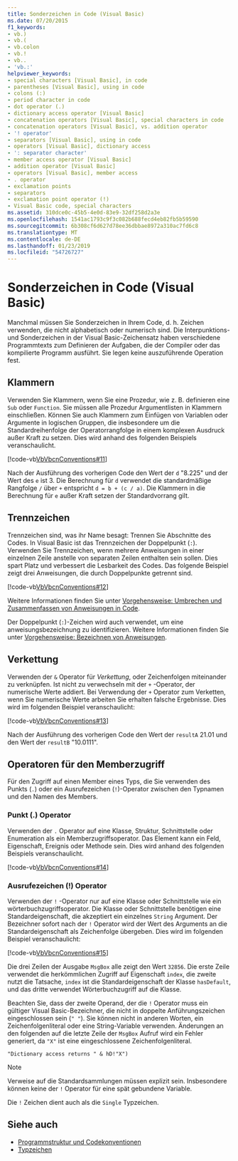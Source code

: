 ```yaml
---
title: Sonderzeichen in Code (Visual Basic)
ms.date: 07/20/2015
f1_keywords:
- vb.)
- vb.(
- vb.colon
- vb.!
- vb..
- 'vb.:'
helpviewer_keywords:
- special characters [Visual Basic], in code
- parentheses [Visual Basic], using in code
- colons (:)
- period character in code
- dot operator (.)
- dictionary access operator [Visual Basic]
- concatenation operators [Visual Basic], special characters in code
- concatenation operators [Visual Basic], vs. addition operator
- '! operator'
- separators [Visual Basic], using in code
- operators [Visual Basic], dictionary access
- ': separator character'
- member access operator [Visual Basic]
- addition operator [Visual Basic]
- operators [Visual Basic], member access
- . operator
- exclamation points
- separators
- exclamation point operator (!)
- Visual Basic code, special characters
ms.assetid: 310dce0c-45b5-4e0d-83e9-32df258d2a3e
ms.openlocfilehash: 1541ac1793c9f3c082b688fecd4eb82fb5b59590
ms.sourcegitcommit: 6b308cf6d627d78ee36dbbae8972a310ac7fd6c8
ms.translationtype: MT
ms.contentlocale: de-DE
ms.lasthandoff: 01/23/2019
ms.locfileid: "54726727"
---
```

# <a name="special-characters-in-code-visual-basic"></a>Sonderzeichen in Code (Visual Basic)
Manchmal müssen Sie Sonderzeichen in Ihrem Code, d. h. Zeichen verwenden, die nicht alphabetisch oder numerisch sind. Die Interpunktions- und Sonderzeichen in der Visual Basic-Zeichensatz haben verschiedene Programmtexts zum Definieren der Aufgaben, die der Compiler oder das kompilierte Programm ausführt. Sie legen keine auszuführende Operation fest.  
  
## <a name="parentheses"></a>Klammern  
 Verwenden Sie Klammern, wenn Sie eine Prozedur, wie z. B. definieren eine `Sub` oder `Function`. Sie müssen alle Prozedur Argumentlisten in Klammern einschließen. Können Sie auch Klammern zum Einfügen von Variablen oder Argumente in logischen Gruppen, die insbesondere um die Standardreihenfolge der Operatorrangfolge in einem komplexen Ausdruck außer Kraft zu setzen. Dies wird anhand des folgenden Beispiels veranschaulicht.  
  
 [!code-vb[VbVbcnConventions#11](../../../visual-basic/programming-guide/language-features/codesnippet/VisualBasic/special-characters-in-code_1.vb)]  
  
 Nach der Ausführung des vorherigen Code den Wert der `d` "8.225" und der Wert des `e` ist 3. Die Berechnung für `d` verwendet die standardmäßige Rangfolge `/` über `+` entspricht `d = b + (c / a)`. Die Klammern in die Berechnung für `e` außer Kraft setzen der Standardvorrang gilt.  
  
## <a name="separators"></a>Trennzeichen  
 Trennzeichen sind, was ihr Name besagt: Trennen Sie Abschnitte des Codes. In Visual Basic ist das Trennzeichen der Doppelpunkt (`:`). Verwenden Sie Trennzeichen, wenn mehrere Anweisungen in einer einzelnen Zeile anstelle von separaten Zeilen enthalten sein sollen. Dies spart Platz und verbessert die Lesbarkeit des Codes. Das folgende Beispiel zeigt drei Anweisungen, die durch Doppelpunkte getrennt sind.  
  
 [!code-vb[VbVbcnConventions#12](../../../visual-basic/programming-guide/language-features/codesnippet/VisualBasic/special-characters-in-code_2.vb)]  
  
 Weitere Informationen finden Sie unter [Vorgehensweise: Umbrechen und Zusammenfassen von Anweisungen in Code](../../../visual-basic/programming-guide/program-structure/how-to-break-and-combine-statements-in-code.md).  
  
 Der Doppelpunkt (`:`)-Zeichen wird auch verwendet, um eine anweisungsbezeichnung zu identifizieren. Weitere Informationen finden Sie unter [Vorgehensweise: Bezeichnen von Anweisungen](../../../visual-basic/programming-guide/program-structure/how-to-label-statements.md).  
  
## <a name="concatenation"></a>Verkettung  
 Verwenden der `&` Operator für *Verkettung*, oder Zeichenfolgen miteinander zu verknüpfen. Ist nicht zu verwechseln mit der `+` -Operator, der numerische Werte addiert. Bei Verwendung der `+` Operator zum Verketten, wenn Sie numerische Werte arbeiten Sie erhalten falsche Ergebnisse. Dies wird im folgenden Beispiel veranschaulicht:  
  
 [!code-vb[VbVbcnConventions#13](../../../visual-basic/programming-guide/language-features/codesnippet/VisualBasic/special-characters-in-code_3.vb)]  
  
 Nach der Ausführung des vorherigen Code den Wert der `resultA` 21.01 und den Wert der `resultB` "10.0111".  
  
## <a name="member-access-operators"></a>Operatoren für den Memberzugriff  
 Für den Zugriff auf einen Member eines Typs, die Sie verwenden des Punkts (`.`) oder ein Ausrufezeichen (`!`)-Operator zwischen den Typnamen und den Namen des Members.  
  
### <a name="dot--operator"></a>Punkt (.) Operator  
 Verwenden der `.` Operator auf eine Klasse, Struktur, Schnittstelle oder Enumeration als ein Memberzugriffsoperator. Das Element kann ein Feld, Eigenschaft, Ereignis oder Methode sein. Dies wird anhand des folgenden Beispiels veranschaulicht.  
  
 [!code-vb[VbVbcnConventions#14](../../../visual-basic/programming-guide/language-features/codesnippet/VisualBasic/special-characters-in-code_4.vb)]  
  
### <a name="exclamation-point--operator"></a>Ausrufezeichen (!) Operator  
 Verwenden der `!` -Operator nur auf eine Klasse oder Schnittstelle wie ein wörterbuchzugriffsoperator. Die Klasse oder Schnittstelle benötigen eine Standardeigenschaft, die akzeptiert ein einzelnes `String` Argument. Der Bezeichner sofort nach der `!` Operator wird der Wert des Arguments an die Standardeigenschaft als Zeichenfolge übergeben. Dies wird im folgenden Beispiel veranschaulicht:  
  
 [!code-vb[VbVbcnConventions#15](../../../visual-basic/programming-guide/language-features/codesnippet/VisualBasic/special-characters-in-code_5.vb)]  
  
 Die drei Zeilen der Ausgabe `MsgBox` alle zeigt den Wert `32856`. Die erste Zeile verwendet die herkömmlichen Zugriff auf Eigenschaft `index`, die zweite nutzt die Tatsache, `index` ist die Standardeigenschaft der Klasse `hasDefault`, und das dritte verwendet Wörterbuchzugriff auf die Klasse.  
  
 Beachten Sie, dass der zweite Operand, der die `!` Operator muss ein gültiger Visual Basic-Bezeichner, die nicht in doppelte Anführungszeichen eingeschlossen sein (`" "`). Sie können nicht in anderen Worten, ein Zeichenfolgenliteral oder eine String-Variable verwenden. Änderungen an den folgenden auf die letzte Zeile der `MsgBox` Aufruf wird ein Fehler generiert, da `"X"` ist eine eingeschlossene Zeichenfolgenliteral.  
  
 `"Dictionary access returns " & hD!"X")`  
  
> [!NOTE]
>  Verweise auf die Standardsammlungen müssen explizit sein. Insbesondere können keine der `!` Operator für eine spät gebundene Variable.  
  
 Die `!` Zeichen dient auch als die `Single` Typzeichen.  
  
## <a name="see-also"></a>Siehe auch
- [Programmstruktur und Codekonventionen](../../../visual-basic/programming-guide/program-structure/program-structure-and-code-conventions.md)
- [Typzeichen](../../../visual-basic/programming-guide/language-features/data-types/type-characters.md)
